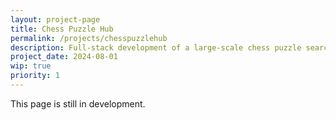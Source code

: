 ```yaml
---
layout: project-page
title: Chess Puzzle Hub
permalink: /projects/chesspuzzlehub
description: Full-stack development of a large-scale chess puzzle search platform. Angular frontend + Python API.
project_date: 2024-08-01
wip: true
priority: 1
---
```


This page is still in development.